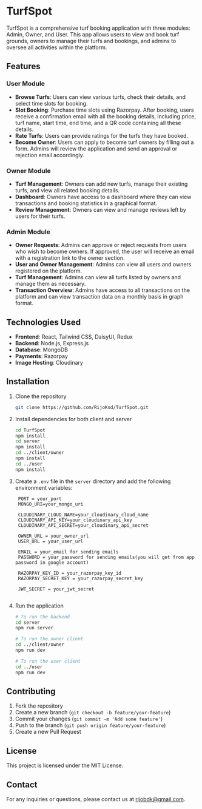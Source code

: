 # TurfSpot

TurfSpot is a comprehensive turf booking application with three modules: Admin, Owner, and User. This app allows users to view and book turf grounds, owners to manage their turfs and bookings, and admins to oversee all activities within the platform.

## Features

### User Module

- **Browse Turfs**: Users can view various turfs, check their details, and select time slots for booking.
- **Slot Booking**: Purchase time slots using Razorpay. After booking, users receive a confirmation email with all the booking details, including price, turf name, start time, end time, and a QR code containing all these details.
- **Rate Turfs**: Users can provide ratings for the turfs they have booked.
- **Become Owner**: Users can apply to become turf owners by filling out a form. Admins will review the application and send an approval or rejection email accordingly.

### Owner Module

- **Turf Management**: Owners can add new turfs, manage their existing turfs, and view all related booking details.
- **Dashboard**: Owners have access to a dashboard where they can view transactions and booking statistics in a graphical format.
- **Review Management**: Owners can view and manage reviews left by users for their turfs.

### Admin Module

- **Owner Requests**: Admins can approve or reject requests from users who wish to become owners. If approved, the user will receive an email with a registration link to the owner section.
- **User and Owner Management**: Admins can view all users and owners registered on the platform.
- **Turf Management**: Admins can view all turfs listed by owners and manage them as necessary.
- **Transaction Overview**: Admins have access to all transactions on the platform and can view transaction data on a monthly basis in graph format.

## Technologies Used

- **Frontend**: React, Tailwind CSS, DaisyUI, Redux
- **Backend**: Node.js, Express.js
- **Database**: MongoDB
- **Payments**: Razorpay
- **Image Hosting**: Cloudinary



## Installation

1. Clone the repository
   ```bash
   git clone https://github.com/RijoKsd/TurfSpot.git
   ```
2. Install dependencies for both client and server
   ```bash
   cd TurfSpot
   npm install
   cd server
   npm install
   cd ../client/owner
   npm install
   cd ../user
   npm install
   ```
3. Create a `.env` file in the `server` directory and add the following environment variables:

   ```env
    PORT = your_port
    MONGO_URI=your_mongo_uri

    CLOUDINARY_CLOUD_NAME=your_cloudinary_cloud_name
    CLOUDINARY_API_KEY=your_cloudinary_api_key
    CLOUDINARY_API_SECRET=your_cloudinary_api_secret

    OWNER_URL = your_owner_url
    USER_URL = your_user_url

    EMAIL = your_email for sending emails
    PASSWORD = your_password for sending emails(you will get from app password in google account)

    RAZORPAY_KEY_ID = your_razorpay_key_id
    RAZORPAY_SECRET_KEY = your_razorpay_secret_key
   
    JWT_SECRET = your_jwt_secret


   ```

4. Run the application

   ```bash
   # To run the backend
   cd server
   npm run server

   # To run the owner client
   cd ../client/owner
   npm run dev

   # To run the user client
   cd ../user
   npm run dev
   ```

## Contributing

1. Fork the repository
2. Create a new branch (`git checkout -b feature/your-feature`)
3. Commit your changes (`git commit -m 'Add some feature'`)
4. Push to the branch (`git push origin feature/your-feature`)
5. Create a new Pull Request

## License

This project is licensed under the MIT License.

## Contact

For any inquiries or questions, please contact us at [rijobdk@gmail.com](mailto:rijobdk@gmail.com).

